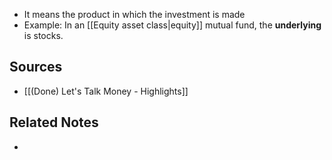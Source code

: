 - It means the product in which the investment is made
- Example: In an [[Equity asset class|equity]] mutual fund, the **underlying** is stocks.

## Sources
- [[(Done) Let's Talk Money - Highlights]]

## Related Notes
- 